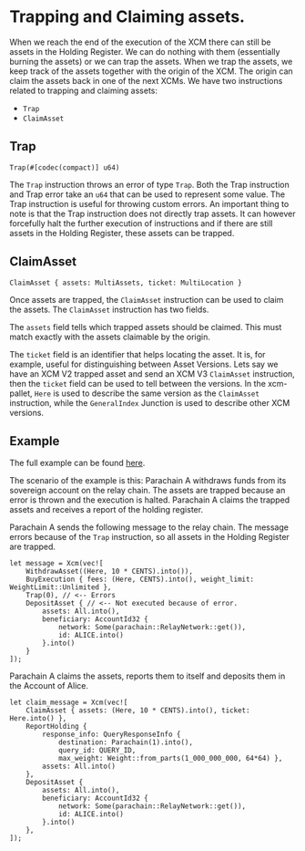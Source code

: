 # Trapping and Claiming assets.
When we reach the end of the execution of the XCM there can still be assets in the Holding Register. We can do nothing with them (essentially burning the assets) or we can trap the assets. When we trap the assets, we keep track of the assets together with the origin of the XCM. The origin can claim the assets back in one of the next XCMs. We have two instructions related to trapping and claiming assets: 

- `Trap`
- `ClaimAsset`

## Trap
```rust,noplayground
Trap(#[codec(compact)] u64)
```
The `Trap` instruction throws an error of type `Trap`. Both the Trap instruction and Trap error take an `u64` that can be used to represent some value. The Trap instruction is useful for throwing custom errors. An important thing to note is that the Trap instruction does not directly trap assets. It can however forcefully halt the further execution of instructions and if there are still assets in the Holding Register, these assets can be trapped. 

## ClaimAsset
```rust,noplayground
ClaimAsset { assets: MultiAssets, ticket: MultiLocation }
```

Once assets are trapped, the `ClaimAsset` instruction can be used to claim the assets. The `ClaimAsset` instruction has two fields.

The `assets` field tells which trapped assets should be claimed. 
This must match exactly with the assets claimable by the origin.

The `ticket` field is an identifier that helps locating the asset. It is, for example, useful for distinguishing between Asset Versions. Lets say we have an XCM V2 trapped asset and send an XCM V3 `ClaimAsset` instruction, then the `ticket` field can be used to tell between the versions. In the xcm-pallet, `Here` is used to describe the same version as the `ClaimAsset` instruction, while the `GeneralIndex` Junction is used to describe other XCM versions.

## Example
The full example can be found [here](TODO).

The scenario of the example is this:
Parachain A withdraws funds from its sovereign account on the relay chain. 
The assets are trapped because an error is thrown and the execution is halted.
Parachain A claims the trapped assets and receives a report of the holding register.

Parachain A sends the following message to the relay chain. 
The message errors because of the `Trap` instruction, so all assets in the Holding Register are trapped.
```rust, noplayground
let message = Xcm(vec![
    WithdrawAsset((Here, 10 * CENTS).into()),
    BuyExecution { fees: (Here, CENTS).into(), weight_limit: WeightLimit::Unlimited },
    Trap(0), // <-- Errors
    DepositAsset { // <-- Not executed because of error.
        assets: All.into(), 
        beneficiary: AccountId32 { 
            network: Some(parachain::RelayNetwork::get()), 
            id: ALICE.into() 
        }.into() 
    }
]);
```

Parachain A claims the assets, reports them to itself and deposits them in the Account of Alice.
```rust, noplayground
let claim_message = Xcm(vec![
    ClaimAsset { assets: (Here, 10 * CENTS).into(), ticket: Here.into() },
    ReportHolding { 
        response_info: QueryResponseInfo { 
            destination: Parachain(1).into(), 
            query_id: QUERY_ID, 
            max_weight: Weight::from_parts(1_000_000_000, 64*64) },
        assets: All.into()
    },
    DepositAsset {
        assets: All.into(), 
        beneficiary: AccountId32 { 
            network: Some(parachain::RelayNetwork::get()), 
            id: ALICE.into() 
        }.into() 
    },
]);
```